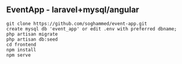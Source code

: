 ## EventApp - laravel+mysql/angular

```
git clone https://github.com/soghammed/event-app.git   
create mysql db 'event_app' or edit .env with preferred dbname;     
php artisan migrate   
php artisan db:seed    
cd frontend   
npm install   
npm serve
```
